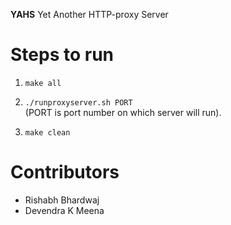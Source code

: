 **YAHS** Yet Another HTTP-proxy Server

# Steps to run #

1) ``` make all ```

2) ``` ./runproxyserver.sh PORT ``` <br>
(PORT is port number on which server will run).

3) ```make clean ``` 



# Contributors
* Rishabh Bhardwaj
* Devendra K Meena
